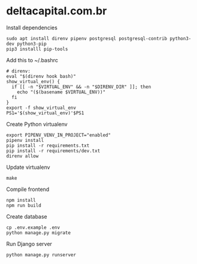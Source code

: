 # deltacapital.com.br

Install dependencies

```
sudo apt install direnv pipenv postgresql postgresql-contrib python3-dev python3-pip
pip3 installl pip-tools
```

Add this to ~/.bashrc

```
# direnv:
eval "$(direnv hook bash)"
show_virtual_env() {
  if [[ -n "$VIRTUAL_ENV" && -n "$DIRENV_DIR" ]]; then
    echo "($(basename $VIRTUAL_ENV))"
  fi
}
export -f show_virtual_env
PS1='$(show_virtual_env)'$PS1

```

Create Python virtualenv

```
export PIPENV_VENV_IN_PROJECT="enabled"
pipenv install
pip install -r requirements.txt
pip install -r requirements/dev.txt
direnv allow
```

Update virtualenv

```
make
```

Compile frontend

```
npm install
npm run build
```

Create database

```
cp .env.example .env
python manage.py migrate
```

Run Django server

```
python manage.py runserver
```
